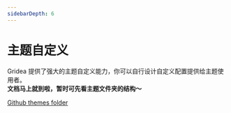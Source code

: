 ```yaml
---
sidebarDepth: 6
---
```

# 主题自定义

Gridea 提供了强大的主题自定义能力，你可以自行设计自定义配置提供给主题使用者。  
**文档马上就到啦，暂时可先看主题文件夹的结构～**  

[Github themes folder](https://github.com/getgridea/gridea/tree/master/public/default-files/themes)

